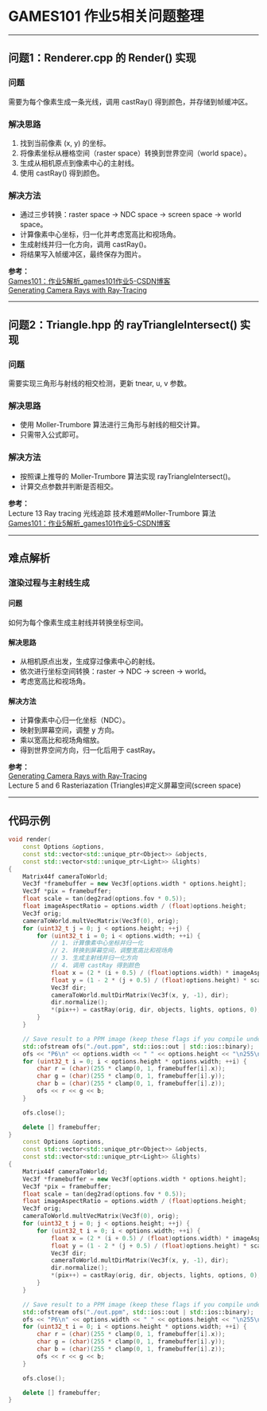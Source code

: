 # GAMES101 作业5相关问题整理

---

## 问题1：Renderer.cpp 的 Render() 实现

### 问题
需要为每个像素生成一条光线，调用 castRay() 得到颜色，并存储到帧缓冲区。

### 解决思路
1. 找到当前像素 (x, y) 的坐标。
2. 将像素坐标从栅格空间（raster space）转换到世界空间（world space）。
3. 生成从相机原点到像素中心的主射线。
4. 使用 castRay() 得到颜色。

### 解决方法
- 通过三步转换：raster space → NDC space → screen space → world space。
- 计算像素中心坐标，归一化并考虑宽高比和视场角。
- 生成射线并归一化方向，调用 castRay()。
- 将结果写入帧缓冲区，最终保存为图片。

**参考：**  
[Games101：作业5解析_games101作业5-CSDN博客](https://blog.csdn.net/Q_pril/article/details/123825665)  
[Generating Camera Rays with Ray-Tracing](https://www.scratchapixel.com/lessons/3d-basic-rendering/ray-tracing-generating-camera-rays/generating-camera-rays.html)

---

## 问题2：Triangle.hpp 的 rayTriangleIntersect() 实现

### 问题
需要实现三角形与射线的相交检测，更新 tnear, u, v 参数。

### 解决思路
- 使用 Moller-Trumbore 算法进行三角形与射线的相交计算。
- 只需带入公式即可。

### 解决方法
- 按照课上推导的 Moller-Trumbore 算法实现 rayTriangleIntersect()。
- 计算交点参数并判断是否相交。

**参考：**  
Lecture 13 Ray tracing 光线追踪 技术难题#Moller-Trumbore 算法  
[Games101：作业5解析_games101作业5-CSDN博客](https://blog.csdn.net/Q_pril/article/details/123825665)

---

## 难点解析

### 渲染过程与主射线生成

#### 问题
如何为每个像素生成主射线并转换坐标空间。

#### 解决思路
- 从相机原点出发，生成穿过像素中心的射线。
- 依次进行坐标空间转换：raster → NDC → screen → world。
- 考虑宽高比和视场角。

#### 解决方法
- 计算像素中心归一化坐标（NDC）。
- 映射到屏幕空间，调整 y 方向。
- 乘以宽高比和视场角缩放。
- 得到世界空间方向，归一化后用于 castRay。

**参考：**  
[Generating Camera Rays with Ray-Tracing](https://www.scratchapixel.com/lessons/3d-basic-rendering/ray-tracing-generating-camera-rays/generating-camera-rays.html)  
Lecture 5 and 6 Rasteriazation (Triangles)#定义屏幕空间(screen space)

---

## 代码示例

```cpp
void render(
    const Options &options,
    const std::vector<std::unique_ptr<Object>> &objects,
    const std::vector<std::unique_ptr<Light>> &lights)
{
    Matrix44f cameraToWorld;
    Vec3f *framebuffer = new Vec3f[options.width * options.height];
    Vec3f *pix = framebuffer;
    float scale = tan(deg2rad(options.fov * 0.5));
    float imageAspectRatio = options.width / (float)options.height;
    Vec3f orig;
    cameraToWorld.multVecMatrix(Vec3f(0), orig);
    for (uint32_t j = 0; j < options.height; ++j) {
        for (uint32_t i = 0; i < options.width; ++i) {
            // 1. 计算像素中心坐标并归一化
            // 2. 转换到屏幕空间，调整宽高比和视场角
            // 3. 生成主射线并归一化方向
            // 4. 调用 castRay 得到颜色
            float x = (2 * (i + 0.5) / (float)options.width) * imageAspectRatio * scale;
            float y = (1 - 2 * (j + 0.5) / (float)options.height) * scale;
            Vec3f dir;
            cameraToWorld.multDirMatrix(Vec3f(x, y, -1), dir);
            dir.normalize();
            *(pix++) = castRay(orig, dir, objects, lights, options, 0);
        }
    }

    // Save result to a PPM image (keep these flags if you compile under Windows)
    std::ofstream ofs("./out.ppm", std::ios::out | std::ios::binary);
    ofs << "P6\n" << options.width << " " << options.height << "\n255\n";
    for (uint32_t i = 0; i < options.height * options.width; ++i) {
        char r = (char)(255 * clamp(0, 1, framebuffer[i].x));
        char g = (char)(255 * clamp(0, 1, framebuffer[i].y));
        char b = (char)(255 * clamp(0, 1, framebuffer[i].z));
        ofs << r << g << b;
    }

    ofs.close();

    delete [] framebuffer;
}
    const Options &options,
    const std::vector<std::unique_ptr<Object>> &objects,
    const std::vector<std::unique_ptr<Light>> &lights)
{
    Matrix44f cameraToWorld;
    Vec3f *framebuffer = new Vec3f[options.width * options.height];
    Vec3f *pix = framebuffer;
    float scale = tan(deg2rad(options.fov * 0.5));
    float imageAspectRatio = options.width / (float)options.height;
    Vec3f orig;
    cameraToWorld.multVecMatrix(Vec3f(0), orig);
    for (uint32_t j = 0; j < options.height; ++j) {
        for (uint32_t i = 0; i < options.width; ++i) {
            float x = (2 * (i + 0.5) / (float)options.width) * imageAspectRatio * scale;
            float y = (1 - 2 * (j + 0.5) / (float)options.height) * scale;
            Vec3f dir;
            cameraToWorld.multDirMatrix(Vec3f(x, y, -1), dir);
            dir.normalize();
            *(pix++) = castRay(orig, dir, objects, lights, options, 0);
        }
    }

    // Save result to a PPM image (keep these flags if you compile under Windows)
    std::ofstream ofs("./out.ppm", std::ios::out | std::ios::binary);
    ofs << "P6\n" << options.width << " " << options.height << "\n255\n";
    for (uint32_t i = 0; i < options.height * options.width; ++i) {
        char r = (char)(255 * clamp(0, 1, framebuffer[i].x));
        char g = (char)(255 * clamp(0, 1, framebuffer[i].y));
        char b = (char)(255 * clamp(0, 1, framebuffer[i].z));
        ofs << r << g << b;
    }

    ofs.close();

    delete [] framebuffer;
}
```
